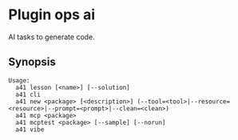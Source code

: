 # Plugin ops ai

AI tasks to generate code.

## Synopsis

```text
Usage:
  a41 lesson [<name>] [--solution]
  a41 cli
  a41 new <package> [<description>] (--tool=<tool>|--resource=<resource>|--prompt=<prompt>|--clean=<clean>)
  a41 mcp <package>
  a41 mcptest <package> [--sample] [--norun]
  a41 vibe
```

